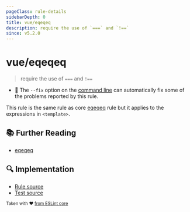 ```yaml
---
pageClass: rule-details
sidebarDepth: 0
title: vue/eqeqeq
description: require the use of `===` and `!==`
since: v5.2.0
---
```

# vue/eqeqeq
> require the use of `===` and `!==`

- :wrench: The `--fix` option on the [command line](https://eslint.org/docs/user-guide/command-line-interface#fixing-problems) can automatically fix some of the problems reported by this rule.

This rule is the same rule as core [eqeqeq] rule but it applies to the expressions in `<template>`.

## :books: Further Reading

- [eqeqeq]

[eqeqeq]: https://eslint.org/docs/rules/eqeqeq

## :mag: Implementation

- [Rule source](https://github.com/vuejs/eslint-plugin-vue/blob/master/lib/rules/eqeqeq.js)
- [Test source](https://github.com/vuejs/eslint-plugin-vue/blob/master/tests/lib/rules/eqeqeq.js)

<sup>Taken with ❤️ [from ESLint core](https://eslint.org/docs/rules/eqeqeq)</sup>
